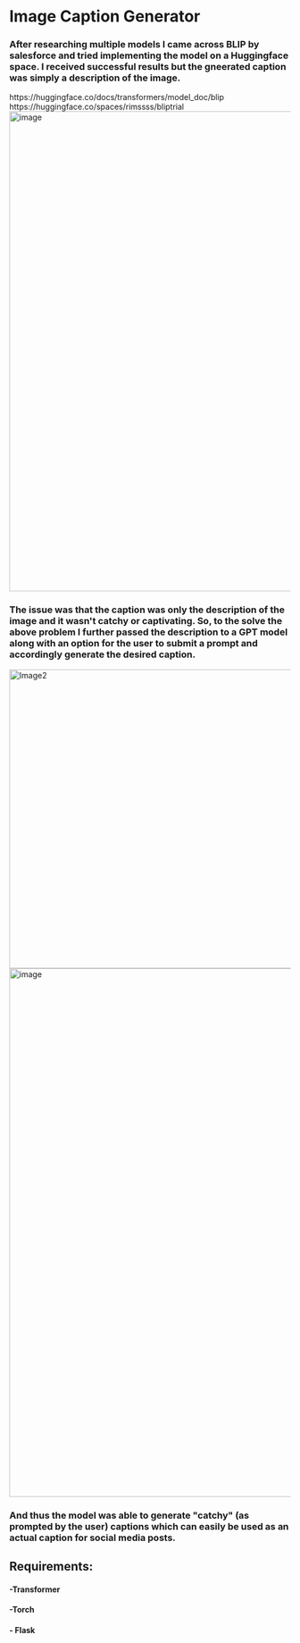<h1>Image Caption Generator</h1>
    
<h3>After researching multiple models I came across BLIP by salesforce and tried implementing the model on a Huggingface space. I received successful results but the gneerated caption was simply a description of the image.</h3>
    https://huggingface.co/docs/transformers/model_doc/blip
https://huggingface.co/spaces/rimssss/bliptrial
<img width="859" alt="image" src="https://github.com/paradise110302/Bpil-gpt1/assets/67607497/a7e01925-120f-4427-ae2e-19590adf2fcd">

<h3>The issue was that the caption was only the description of the image and it wasn't catchy or captivating. So, to the solve the above problem I further passed the description to a GPT model along with an option for the user to submit a prompt and accordingly generate the desired caption.</h3>
    <img width="535" alt="Image2" src="https://github.com/paradise110302/Bpil-gpt1/assets/67607497/07b01c80-3d38-440b-ba08-bfb3ab43f307">
    <img width="946" alt="image" src="https://github.com/paradise110302/Bpil-gpt1/assets/67607497/51aaf7b6-36ec-4270-8283-4926beed8946">
<h3>And thus the model was able to generate "catchy" (as prompted by the user) captions which can easily be used as an actual caption for social media posts.</h3>
    
    
<h2>Requirements:</h2>
<h4> -Transformer </h4>
<h4> -Torch </h4>
<h4> - Flask </h4>

    
